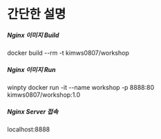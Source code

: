 # 간단한 설명 #

##### Nginx 이미지 Build #####
docker build --rm -t kimws0807/workshop

##### Nginx 이미지 Run #####
winpty docker run -it --name workshop -p 8888:80 kimws0807/workshop:1.0

##### Nginx Server 접속 #####
localhost:8888

